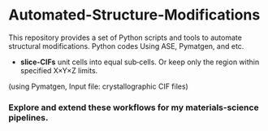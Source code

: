 # Automated-Structure-Modifications

This repository provides a set of Python scripts and tools to automate structural modifications. 
Python codes Using ASE, Pymatgen, and etc.

- **slice-CIFs** unit cells into equal sub‑cells. Or keep only the region within specified X×Y×Z limits. 

(using Pymatgen, Input file: crystallographic CIF files) 

### Explore and extend these workflows for my materials‑science pipelines.

